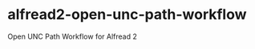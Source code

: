 alfread2-open-unc-path-workflow
===============================

Open UNC Path Workflow for Alfread 2

